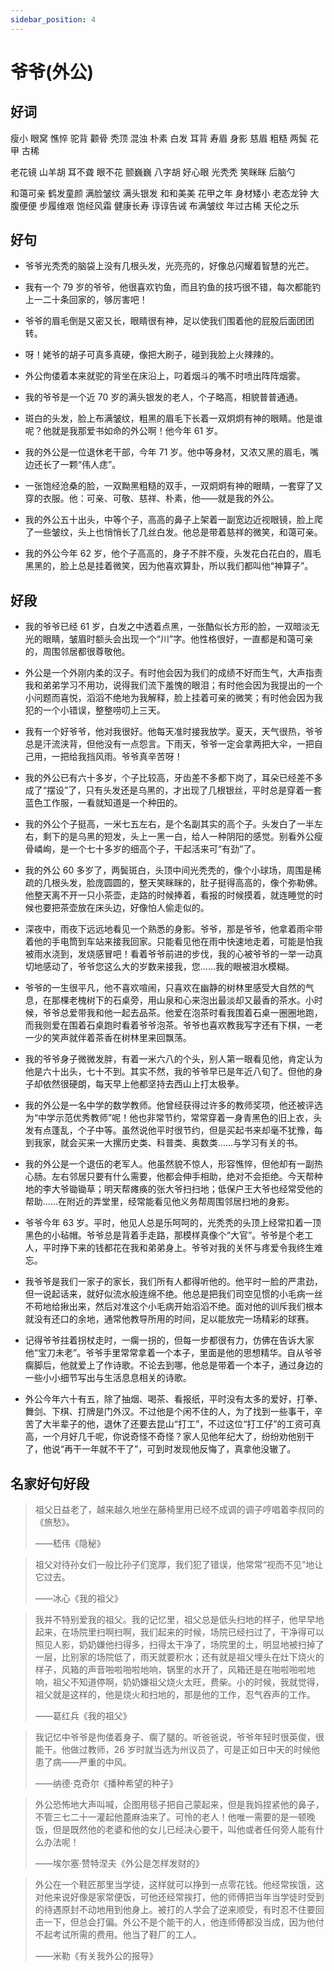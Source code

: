 ```yaml
---
sidebar_position: 4
---
```


# 爷爷(外公)

## 好词

瘦小 眼窝 憔悴 驼背 颧骨 秃顶 混浊 朴素 白发 耳背 寿眉 身影 慈眉 粗糙 两鬓 花甲 古稀

老花镜 山羊胡 耳不聋 眼不花 颤巍巍 八字胡 好心眼 光秃秃 笑眯眯 后脑勺

和蔼可亲 鹤发童颜 满脸皱纹 满头银发 和和美美 花甲之年 身材矮小 老态龙钟 大腹便便 步履维艰 饱经风霜 健康长寿 谆谆告诫 布满皱纹 年过古稀 天伦之乐

## 好句

- 爷爷光秃秃的脑袋上没有几根头发，光亮亮的，好像总闪耀着智慧的光芒。

- 我有一个 79 岁的爷爷，他很喜欢钓鱼，而且钓鱼的技巧很不错，每次都能钓上一二十条回家的，够厉害吧！

- 爷爷的眉毛倒是又密又长，眼睛很有神，足以使我们围着他的屁股后面团团转。

- 呀！姥爷的胡子可真多真硬，像把大刷子，碰到我脸上火辣辣的。

- 外公佝偻着本来就驼的背坐在床沿上，叼着烟斗的嘴不时喷出阵阵烟雾。

- 我的爷爷是一个近 70 岁的满头银发的老人，个子略高，相貌普普通通。

- 斑白的头发，脸上布满皱纹，粗黑的眉毛下长着一双炯炯有神的眼睛。他是谁呢？他就是我那爱书如命的外公啊！他今年 61 岁。

- 我的外公是一位退休老干部，今年 71 岁。他中等身材，又浓又黑的眉毛，嘴边还长了一颗“伟人痣”。

- 一张饱经沧桑的脸，一双黝黑粗糙的双手，一双炯炯有神的眼睛，一套穿了又穿的衣服。他：可亲、可敬、慈祥、朴素，他——就是我的外公。

- 我的外公五十出头，中等个子，高高的鼻子上架着一副宽边近视眼镜，脸上爬了一些皱纹，头上也悄悄长了几丝白发。他总是带着慈祥的微笑，和蔼可亲。

- 我的外公今年 62 岁，他个子高高的，身子不胖不瘦，头发花白花白的，眉毛黑黑的，脸上总是挂着微笑，因为他喜欢算卦，所以我们都叫他“神算子”。

## 好段

- 我的爷爷已经 61 岁，白发之中透着点黑，一张酷似长方形的脸，一双暗淡无光的眼睛，皱眉时额头会出现一个“川”字。他性格很好，一直都是和蔼可亲的，周围邻居都很尊敬他。

- 外公是一个外刚内柔的汉子。有时他会因为我们的成绩不好而生气，大声指责我和弟弟学习不用功，说得我们流下羞愧的眼泪；有时他会因为我提出的一个小问题而喜悦，滔滔不绝地为我解释，脸上挂着可亲的微笑；有时他会因为我犯的一个小错误，整整唠叨上三天。

- 我有一个好爷爷，他对我很好。他每天准时接我放学。夏天，天气很热，爷爷总是汗流浃背，但他没有一点怨言。下雨天，爷爷一定会拿两把大伞，一把自己用，一把给我挡风雨。爷爷真辛苦呀！

- 我的外公已有六十多岁，个子比较高，牙齿差不多都下岗了，耳朵已经差不多成了“摆设”了，只有头发还是乌黑的，才出现了几根银丝，平时总是穿着一套蓝色工作服，一看就知道是一个种田的。

- 我的外公个子挺高，一米七五左右，是个名副其实的高个子。头发白了一半左右，剩下的是乌黑的短发，头上一黑一白，给人一种阴阳的感觉。别看外公瘦骨嶙峋，是一个七十多岁的细高个子，干起活来可“有劲”了。

- 我的外公 60 多岁了，两鬓斑白，头顶中间光秃秃的，像个小球场，周围是稀疏的几根头发，脸庞圆圆的，整天笑眯眯的，肚子挺得高高的，像个弥勒佛。他整天离不开一只小茶壶，走路的时候捧着，看报的时候摸着，就连睡觉的时候也要把茶壶放在床头边，好像怕人偷走似的。

- 深夜中，雨夜下远远地看见一个熟悉的身影。爷爷，那是爷爷，他拿着雨伞带着他的手电筒到车站来接我回家。只能看见他在雨中快速地走着，可能是怕我被雨水浇到，发烧感冒吧！看着爷爷前进的步伐，我的心被爷爷的一举一动真切地感动了，爷爷您这么大的岁数来接我，您……我的眼被泪水模糊。

- 爷爷的一生很平凡，他不喜欢喧闹，只喜欢在幽静的树林里感受大自然的气息，在那棵老槐树下的石桌旁，用山泉和心来泡出最淡却又最香的茶水。小时候，爷爷总爱带我和他一起去品茶。他爱在泡茶时看我围着石桌一圈圈地跑，而我则爱在围着石桌跑时看着爷爷泡茶。爷爷也喜欢教我写字还有下棋，一老一少的笑声就伴着茶香在树林里来回飘荡。

- 我的爷爷身子微微发胖，有着一米六八的个头，别人第一眼看见他，肯定认为他是六十出头，七十不到。其实不然，我的爷爷早已是年近八旬了。但他的身子却依然很硬朗，每天早上他都坚持去西山上打太极拳。
- 我的外公是一名中学的数学教师。他曾经获得过许多的教师奖项，他还被评选为“中学示范优秀教师”呢！他也非常节约，常常穿着一身青黑色的旧上衣，头发有点蓬乱，个子中等。虽然说他平时很节约，但是买起书来却毫不犹豫，每到我家，就会买来一大摞历史类、科普类、奥数类……与学习有关的书。

- 我的外公是一个退伍的老军人。他虽然貌不惊人，形容憔悴，但他却有一副热心肠。左右邻居只要有什么需要，他都会伸手相助，绝对不会拒绝。今天帮种地的李大爷锄锄草；明天帮瘫痪的张大爷扫扫地；低保户王大爷也经常受他的帮助……在附近的弄堂里，经常能看见他义务帮周围邻居扫地的身影。

- 爷爷今年 63 岁。平时，他见人总是乐呵呵的，光秃秃的头顶上经常扣着一顶黑色的小毡帽。爷爷总是背着手走路，那模样真像个“大官”。爷爷是个老工人，平时挣下来的钱都花在我和弟弟身上。爷爷对我的关怀与疼爱令我终生难忘。

- 我爷爷是我们一家子的家长，我们所有人都得听他的。他平时一脸的严肃劲，但一说起话来，就好似流水般连绵不绝。他总是把我们司空见惯的小毛病一丝不苟地给揪出来，然后对准这个小毛病开始滔滔不绝。面对他的训斥我们根本就没有还口的余地，通常他教导所用的时间，足以能放完一场精彩的球赛。

- 记得爷爷拄着拐杖走时，一瘸一拐的，但每一步都很有力，仿佛在告诉大家他“宝刀未老”。爷爷手里常常拿着一个本子，里面是他的思想精华。自从爷爷瘸脚后，他就爱上了作诗歌。不论去到哪，他总是带着一个本子，通过身边的一些小小细节写出与生活息息相关的诗歌。

- 外公今年六十有五，除了抽烟、喝茶、看报纸，平时没有太多的爱好，打拳、舞剑、下棋、打牌是门外汉。不过他是个闲不住的人，为了找到一些事干，辛苦了大半辈子的他，退休了还要去昆山“打工”，不过这位“打工仔”的工资可真高，一个月好几千呢，你说奇怪不奇怪？家人见他年纪大了，纷纷劝他别干了，他说“再干一年就不干了”，可到时发现他反悔了，真拿他没辙了。

## 名家好句好段

> 祖父日益老了，越来越久地坐在藤椅里用已经不成调的调子哼唱着李叔同的《旅愁》。
>
> ——嵇伟《隐秘》

> 祖父对待孙女们一般比孙子们宽厚，我们犯了错误，他常常“视而不见”地让它过去。
>
> ——冰心《我的祖父》

> 我并不特别爱我的祖父。我的记忆里，祖父总是低头扫地的样子，他早早地起来，在场院里扫啊扫啊，我们起来的时候，场院已经扫过了，干净得可以照见人影，奶奶嫌他扫得多，扫得太干净了，场院里的土，明显地被扫掉了一层，比别家的场院低了，雨天就要积水；还有就是祖父埋头在灶下烧火的样子，风箱的声音啪啦啪啦地响，锅里的水开了，风箱还是在啪啦啪啦地响，祖父不知道停啊，奶奶嫌祖父烧火太旺，费柴。小的时候，我就觉得，祖父就是这样的，他是烧火和扫地的，那是他的工作，忍气吞声的工作。
>
> ——葛红兵《我的祖父》

> 我记忆中爷爷是佝偻着身子、瘸了腿的。听爸爸说，爷爷年轻时很英俊，很能干。他做过教师，26 岁时就当选为州议员了，可是正如日中天的时候他患了病——严重的中风。
>
> ——纳德·克奇尔《播种希望的种子》

> 外公恐怖地大声叫喊，企图用毯子把自己蒙起来，但是我妈捏紧他的鼻子，不管三七二十一灌起他蓖麻油来了。可怜的老人！他唯一需要的是一顿晚饭，但是既然他的老婆和他的女儿已经决心要干，叫他或者任何旁人能有什么办法呢！
>
> ——埃尔塞·赞特涅夫《外公是怎样发财的》

> 外公在一个鞋匠那里当学徒，这样就可以挣到一点零花钱。他经常挨饿，这对他来说好像是家常便饭，可他还经常挨打，他的师傅把当年当学徒时受到的待遇原封不动地用到他身上。被打的人学会了逆来顺受，有时忍不住要回击一下，但总会打偏。外公不是个能干的人，他连师傅都没当成，因为他付不起考试所需的费用。他当了鞋厂的工人。
>
> ——米勒《有关我外公的报导》
